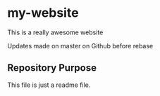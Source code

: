 # my-website

This is a really awesome website 

Updates made on master on Github before rebase 

## Repository Purpose 

This file is just a readme file.
